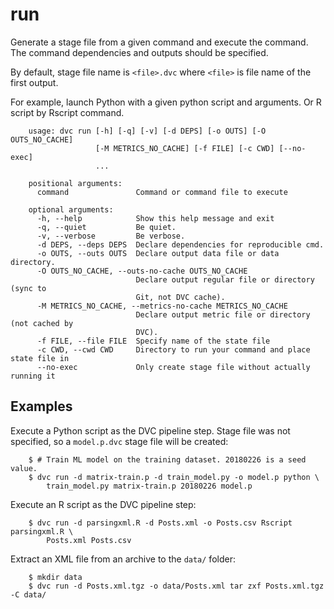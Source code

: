 run
===

Generate a stage file from a given command and execute the command.
The command dependencies and outputs should be specified.

By default, stage file name is `<file>.dvc` where `<file>` is file name of the
first output.

For example, launch Python with a given python script and arguments. Or R script
by Rscript command.

```usage
    usage: dvc run [-h] [-q] [-v] [-d DEPS] [-o OUTS] [-O OUTS_NO_CACHE]
                   [-M METRICS_NO_CACHE] [-f FILE] [-c CWD] [--no-exec]
                   ...

    positional arguments:
      command               Command or command file to execute

    optional arguments:
      -h, --help            Show this help message and exit
      -q, --quiet           Be quiet.
      -v, --verbose         Be verbose.
      -d DEPS, --deps DEPS  Declare dependencies for reproducible cmd.
      -o OUTS, --outs OUTS  Declare output data file or data directory.
      -O OUTS_NO_CACHE, --outs-no-cache OUTS_NO_CACHE
                            Declare output regular file or directory (sync to
                            Git, not DVC cache).
      -M METRICS_NO_CACHE, --metrics-no-cache METRICS_NO_CACHE
                            Declare output metric file or directory (not cached by
                            DVC).
      -f FILE, --file FILE  Specify name of the state file
      -c CWD, --cwd CWD     Directory to run your command and place state file in
      --no-exec             Only create stage file without actually running it
```

## Examples

Execute a Python script as the DVC pipeline step. Stage file was not specified,
so a `model.p.dvc` stage file will be created:

```dvc
    $ # Train ML model on the training dataset. 20180226 is a seed value.
    $ dvc run -d matrix-train.p -d train_model.py -o model.p python \
        train_model.py matrix-train.p 20180226 model.p
```

Execute an R script as the DVC pipeline step:

```dvc
    $ dvc run -d parsingxml.R -d Posts.xml -o Posts.csv Rscript parsingxml.R \
        Posts.xml Posts.csv
```

Extract an XML file from an archive to the `data/` folder:

```dvc
    $ mkdir data
    $ dvc run -d Posts.xml.tgz -o data/Posts.xml tar zxf Posts.xml.tgz -C data/
```
